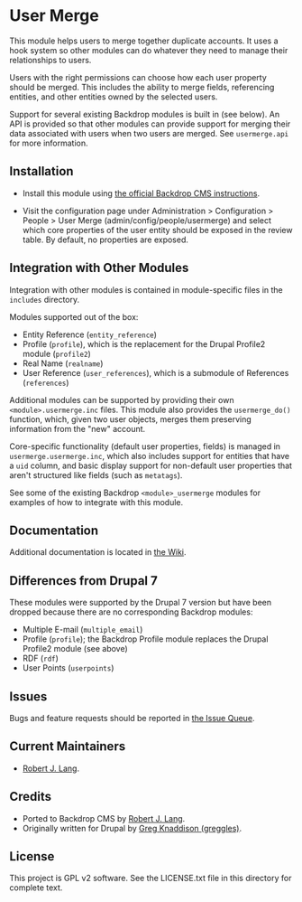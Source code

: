 User Merge
======================

This module helps users to merge together duplicate accounts. It uses a hook
system so other modules can do whatever they need to manage their relationships
to users.

Users with the right permissions can choose how each user
property should be merged. This includes the ability to merge fields,
referencing entities, and other entities owned by the selected users.

Support for several existing Backdrop modules is built in (see below). An API is
provided so that other modules can provide support for merging their data
associated with users when two users are merged. See `usermerge.api` for more
information.

Installation
------------

- Install this module using [the official Backdrop CMS instructions](https://backdropcms.org/guide/modules).

- Visit the configuration page under Administration > Configuration > People >
User Merge (admin/config/people/usermerge) and select which core properties of
the user entity should be exposed in the review table. By default, no properties
are exposed.

Integration with Other Modules
------------------------------

Integration with other modules is contained in module-specific files in the
`includes` directory.

Modules supported out of the box:

- Entity Reference (`entity_reference`)
- Profile (`profile`), which is the replacement for the Drupal Profile2 module (`profile2`)
- Real Name (`realname`)
- User Reference (`user_references`), which is a submodule of References (`references`)

Additional modules can be supported by providing their own
`<module>.usermerge.inc` files. This module also provides the `usermerge_do()`
function, which, given two user objects, merges them preserving information from
the "new" account.

Core-specific functionality (default user properties, fields) is managed in
`usermerge.usermerge.inc`, which also includes support for entities that have a
`uid` column, and basic display support for non-default user properties that
aren't structured like fields (such as `metatags`).

See some of the existing Backdrop `<module>_usermerge` modules for examples of
how to integrate with this module.

Documentation
-------------

Additional documentation is located in [the Wiki](https://github.com/backdrop-contrib/usermerge/wiki/Documentation).

Differences from Drupal 7
-------------------------

These modules were supported by the Drupal 7 version but have been dropped
because there are no corresponding Backdrop modules:

- Multiple E-mail (`multiple_email`)
- Profile (`profile`); the Backdrop Profile module replaces the Drupal Profile2 module (see above)
- RDF (`rdf`)
- User Points (`userpoints`)

Issues
------

Bugs and feature requests should be reported in [the Issue Queue](https://github.com/backdrop-contrib/usermerge/issues).

Current Maintainers
-------------------

- [Robert J. Lang](https://github.com/bugfolder).

Credits
-------

- Ported to Backdrop CMS by [Robert J. Lang](https://github.com/bugfolder).
- Originally written for Drupal by [Greg Knaddison (greggles)](https://www.drupal.org/u/greggles).

License
-------

This project is GPL v2 software.
See the LICENSE.txt file in this directory for complete text.

